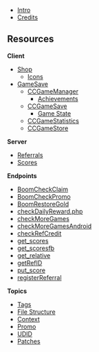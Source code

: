 <!-- docs/_sidebar.md -->

- [Intro](/)
- [Credits](/CREDITS.md)

## **Resources**

**Client**
  - [Shop](resources/client/shop.md)
    - [Icons](resources/client/shop/icons.md)
  - [GameSave](resources/client/gamesave)
    - [CCGameManager](resources/client/saves/CCGameManager)
      - [Achievements](resources/client/saves/GameManager/achievements.md)
    - [CCGameSave](/resources/client/saves/CCGameSave.md)
      - [Game State](/resources/client/saves/GameSave/gameState)
    - [CCGameStatistics](/resources/client/saves/CCGameStatistics.md)
    - [CCGameStore](/resources/client/saves/CCGameStore.md)

**Server**

  - [Referrals](/resources/server/referral.md)
  - [Scores](resources/server/scores)

**Endpoints**
  - [BoomCheckClaim](/endpoints/boomCheckClaim.md)
  - [BoomCheckPromo](/endpoints/boomCheckPromo.md)
  - [BoomRestoreGold](/endpoints/BoomRestoreGold.md)
  - [checkDailyReward.php](endpoints/checkDailyReward.md)
  - [checkMoreGames](/endpoints/checkMoreGames.md)
  - [checkMoreGamesAndroid](/endpoints/checkMoreGamesAndroid.md)
  - [checkRefCredit](/endpoints/checkRefCredit.md)
  - [get_scores](/endpoints/get_Scores.md)
  - [get_scoresfb](/endpoints/get_Scoresfb.md)
  - [get_relative](/endpoints/get_relative)
  - [getRefID](/endpoints/getRefID.md)
  - [put_score](/endpoints/put_score)
  - [registerReferral](/endpoints/registerReferral.md)

**Topics**
  - [Tags](/topics/tags.md)
  - [File Structure](/topics/file_structure.md)
  - [Context](/topics/context.md)
  - [Promo](/topics/promo_codes.md)
  - [UDID](/topics/udid)
  - [Patches](/topics/patches.md)
